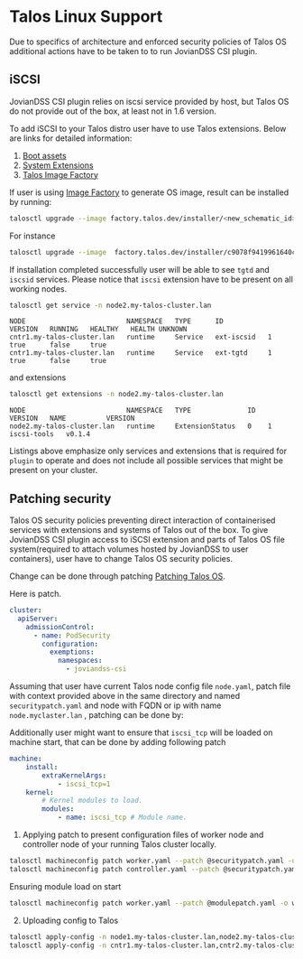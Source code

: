 # Talos Linux Support

Due to specifics of architecture and enforced security policies of Talos OS additional actions have to be taken 
to to run JovianDSS CSI plugin.

## iSCSI

JovianDSS CSI plugin relies on iscsi service provided by host, but Talos OS do not provide out of the box, at least not in 1.6 version.

To add iSCSI to your Talos distro user have to use Talos extensions.
Below are links for detailed information:
1. [Boot assets](https://www.talos.dev/latest/talos-guides/install/boot-assets/)
2. [System Extensions](https://www.talos.dev/latest/talos-guides/configuration/system-extensions/)
3. [Talos Image Factory](https://factory.talos.dev/)

If user is using [Image Factory](https://factory.talos.dev/) to generate OS image, result can be installed by running:

```bash
talosctl upgrade --image factory.talos.dev/installer/<new_schematic_id>:<version>
```

For instance
```bash
talosctl upgrade --image  factory.talos.dev/installer/c9078f9419961640c712a8bf2bb9174933dfcf1da383fd8ea2b7dc21493f8bac:v1.6.7 
```

If installation completed successfully user will be able to see `tgtd` and `iscsid` services.
Please notice that `iscsi` extension have to be present on all working nodes.

```bash
talosctl get service -n node2.my-talos-cluster.lan
```

```
NODE                         NAMESPACE   TYPE      ID           VERSION   RUNNING   HEALTHY   HEALTH UNKNOWN
cntr1.my-talos-cluster.lan   runtime     Service   ext-iscsid   1         true      false     true
cntr1.my-talos-cluster.lan   runtime     Service   ext-tgtd     1         true      false     true
```

and extensions

```bash
talosctl get extensions -n node2.my-talos-cluster.lan
```

```
NODE                         NAMESPACE   TYPE              ID   VERSION   NAME          VERSION
node2.my-talos-cluster.lan   runtime     ExtensionStatus   0    1         iscsi-tools   v0.1.4
```

Listings above emphasize only services and extensions that is required for `plugin` to operate and does not include all possible services that might be present on your cluster.


## Patching security

Talos OS security policies preventing direct interaction of containerised services with extensions and systems of Talos out of the box.
To give JovianDSS CSI plugin access to iSCSI extension and parts of Talos OS file system(required to attach volumes hosted by JovianDSS to user containers), user have to change Talos OS security policies.

Change can be done through patching [Patching Talos OS](https://www.talos.dev/v1.6/talos-guides/configuration/patching/).

Here is patch.

```yaml
cluster:
  apiServer:
    admissionControl:
      - name: PodSecurity
        configuration:
          exemptions:
            namespaces:
              - joviandss-csi
```

Assuming that user have current Talos node config file `node.yaml`, patch file with context provided above in the same directory and named `securitypatch.yaml` and node with FQDN or ip with name `node.myclaster.lan`
, patching can be done by:

Additionally user might want to ensure that `iscsi_tcp` will be loaded on machine start, that can be done by adding following patch
```yaml
machine:
    install:
        extraKernelArgs:
            - iscsi_tcp=1
    kernel:
        # Kernel modules to load.
        modules:
            - name: iscsi_tcp # Module name.
```


1. Applying patch to present configuration files of worker node and controller node of your running Talos cluster locally.
```bash
talosctl machineconfig patch worker.yaml --patch @securitypatch.yaml -o worker_cfg_v2.yaml
talosctl machineconfig patch controller.yaml --patch @securitypatch.yaml -o controller_cfg_v2.yaml
```
Ensuring module load on start 
```bash
talosctl machineconfig patch worker.yaml --patch @modulepatch.yaml -o worker_cfg_v2.yaml
```

2. Uploading config to Talos

```bash
talosctl apply-config -n node1.my-talos-cluster.lan,node2.my-talos-cluster.lan,...<and all other worker nodes you have in your cluster>... --file node_cfg_v2.yaml
talosctl apply-config -n cntr1.my-talos-cluster.lan,cntr2.my-talos-cluster.lan,...<and all other controller nodes you have in your cluster>... --file cntr_cfg_v2.yaml
```
